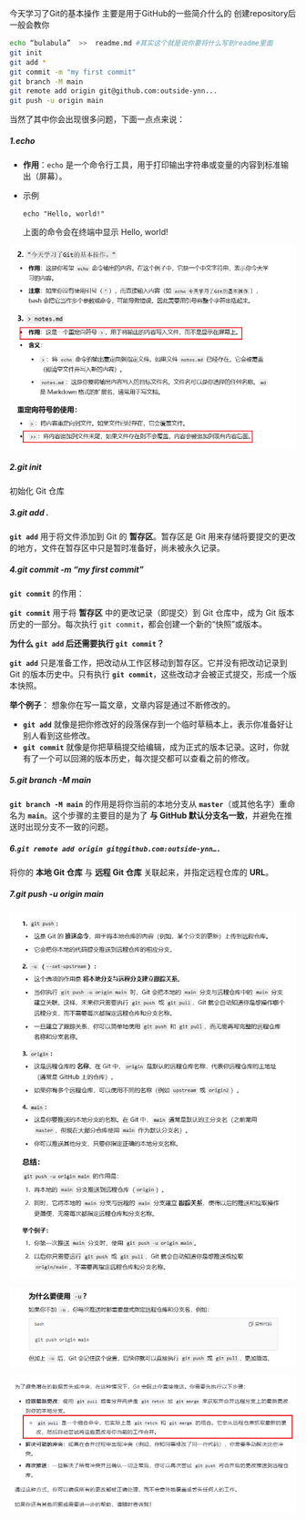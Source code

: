 ﻿﻿今天学习了Git的基本操作
主要是用于GitHub的一些简介什么的
创建repository后一般会教你

```bash
echo “bulabula”  >>  readme.md #其实这个就是说你要将什么写到readme里面
git init
git add *
git commit -m "my first commit"
git branch -M main
git remote add origin git@github.com:outside-ynn...
git push -u origin main
```

当然了其中你会出现很多问题，下面一点点来说：

##### 1.echo

- **作用**：`echo` 是一个命令行工具，用于打印输出字符串或变量的内容到标准输出（屏幕）。

- 示例

	```
	echo "Hello, world!"
	```

	上面的命令会在终端中显示 Hello, world!

![image-20241214195647698](images/image-20241214195647698.png)



##### 2.git init

初始化 Git 仓库



##### 3.git add .

**`git add`** 用于将文件添加到 Git 的 **暂存区**。暂存区是 Git 用来存储将要提交的更改的地方，文件在暂存区中只是暂时准备好，尚未被永久记录。



##### 4.git commit -m “my first commit”

 **`git commit`** 的作用：

**`git commit`** 用于将 **暂存区** 中的更改记录（即提交）到 Git 仓库中，成为 Git 版本历史的一部分。每次执行 `git commit`，都会创建一个新的“快照”或版本。

 **为什么 `git add` 后还需要执行 `git commit`？**

**`git add`** 只是准备工作，把改动从工作区移动到暂存区。它并没有把改动记录到 Git 的版本历史中。只有执行 **`git commit`**，这些改动才会被正式提交，形成一个版本快照。

**举个例子**： 想象你在写一篇文章，文章内容是通过不断修改的。

- **`git add`** 就像是把你修改好的段落保存到一个临时草稿本上，表示你准备好让别人看到这些修改。
- **`git commit`** 就像是你把草稿提交给编辑，成为正式的版本记录。这时，你就有了一个可以回溯的版本历史，每次提交都可以查看之前的修改。



##### 5.git branch -M main

**`git branch -M main`** 的作用是将你当前的本地分支从 **`master`**（或其他名字）重命名为 **`main`**。这个步骤的主要目的是为了 **与 GitHub 默认分支名一致**，并避免在推送时出现分支不一致的问题。



##### 6.`git remote add origin git@github.com:outside-ynn….`

将你的 **本地 Git 仓库** 与 **远程 Git 仓库** 关联起来，并指定远程仓库的 **URL**。



##### 7.git push -u origin main

![image-20241214201339302](images/image-20241214201339302.png)

![image-20241214201401157](images/image-20241214201401157.png)

![image-20241214201401157](images/image-20241214154345902.png)

